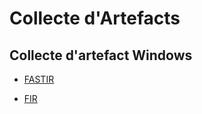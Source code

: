 # Collecte d'Artefacts

## Collecte d'artefact Windows

* [FASTIR](https://github.com/SekoiaLab/Fastir_Collector)

* [FIR](https://github.com/certsocietegenerale/FIR)
